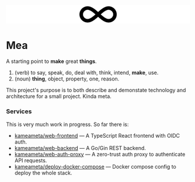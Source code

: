 ![kameameta](https://github.com/kameameta/kameameta/raw/main/inf.png)

# Mea

A starting point to **make** great **things**.

1. (verb) to say, speak, do, deal with, think, intend, **make**, use.
2. (noun) **thing**, object, property, one, reason.

This project's purpose is to both describe and demonstate technology and architecture for a small project. Kinda meta.

### Services

This is very much work in progress. So far there is:

- [kameameta/web-frontend](https://github.com/kameameta/web-frontend) — A TypeScript React frontend with OIDC auth.
- [kameameta/web-backend](https://github.com/kameameta/web-backend) — A Go/Gin REST backend.
- [kameameta/web-auth-proxy](https://github.com/kameameta/web-auth-proxy) — A zero-trust auth proxy to authenticate API requests.
- [kameameta/deploy-docker-compose](https://github.com/kameameta/deploy-docker-compose) — Docker compose config to deploy the whole stack.
